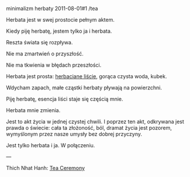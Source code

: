 minimalizm herbaty
2011-08-01#1
/tea

Herbata jest w swej prostocie pełnym aktem.

Kiedy piję herbatę, jestem tylko ja i herbata.

Reszta świata się rozpływa.

Nie ma zmartwień o przyszłość.

Nie ma tkwienia w błędach przeszłości.

Herbata jest prosta: [herbaciane liście](http://shop.samovarlife.com/), gorąca czysta woda, kubek.

Wdycham zapach, małe cząstki herbaty pływają na powierzchni.

Piję herbatę, esencja liści staje się częścią mnie.

Herbata mnie zmienia.

Jest to akt życia w jednej czystej chwili. I poprzez ten akt, odkrywana jest prawda o świecie: cała ta złożoność, ból, dramat życia jest pozorem, wymyślonym przez nasze umysły bez dobrej przyczyny.

Jest tylko herbata i ja. W połączeniu.

—

Thich Nhat Hanh: [Tea Ceremony](http://itsnotwhatyouthink.co.uk/post/643431904/the-tea-ceremony-by-thich-nhat-hanh)
